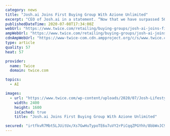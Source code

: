 ```yaml
---
category: news
title: "Josh.ai Joins First Buying Group With Azione Unlimited"
excerpt: "CEO of Josh.ai in a statement. “Now that we have surpassed 500 certified dealers, the timing feels right to start engaging with buying groups. We have the utmost respect for the dealers, manufacturers, and programs at Azione, and feel fortunate to be joi ..."
publishedDateTime: 2020-07-08T17:34:00Z
webUrl: "https://www.twice.com/retailing/buying-groups/josh-ai-joins-first-buying-group-with-azione-unlimited"
ampWebUrl: "https://www.twice.com/retailing/buying-groups/josh-ai-joins-first-buying-group-with-azione-unlimited?amp"
cdnAmpWebUrl: "https://www-twice-com.cdn.ampproject.org/c/s/www.twice.com/retailing/buying-groups/josh-ai-joins-first-buying-group-with-azione-unlimited?amp"
type: article
quality: 57
heat: 57

provider:
  name: Twice
  domain: twice.com

topics:
  - AI

images:
  - url: "https://www.twice.com/wp-content/uploads/2020/07/Josh-Lifestyle-Wood-DOF.jpg"
    width: 2400
    height: 1600
    isCached: true
    title: "Josh.ai Joins First Buying Group With Azione Unlimited"

secured: "irtfkvR7Mbt5LJUitUx/Xs7GwHuTypoTE6u7uVY2rPiCqqZPGYhh/8bbWvJC96b347Br14Au1TjxRAnFGpY//ULlb/hFCKjoFWtGdyp7HWbAfl/azQYDvtys5mDUsDHhAn0/IQM7li9iWVck28xlQSp70/iSR7tFpgW4iYENDNfsgT71Y+QFotdMMHWsv2IOBNMZNgtS4pubZFFn7e72IhDocUfuZlth5IsUKE2xmAVgjbBzsiEBpuMN81GsZ6Ng9JpKxNMRhqMAZBufYk72qfqRbd+LSOtUfNlFaUS9/5bMu2Lo3AV5YTmQrn4c28RK8XzGNeyJz+ftNBN8SKUEtQ==;UBUzvyKCSSl3BZoHuN1xGA=="
---
```


